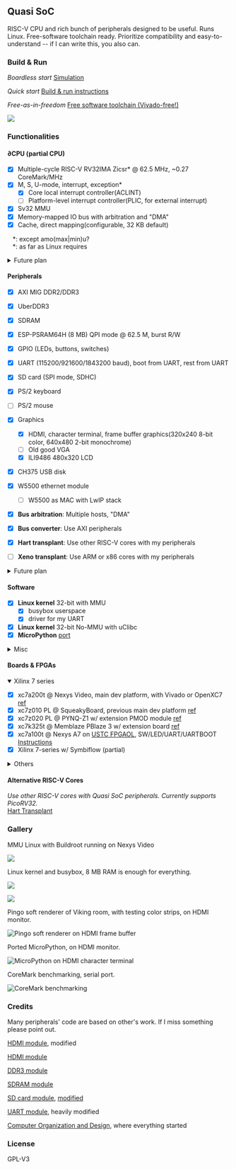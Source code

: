 ## Quasi SoC

RISC-V CPU and rich bunch of peripherals designed to be useful. Runs Linux. Free-software toolchain ready. Prioritize compatibility and easy-to-understand -- if I can write this, you also can. 

### Build & Run

*Boardless start* [Simulation](Simulation.md)

*Quick start* [Build & run instructions](BuildnRun.md)

*Free-as-in-freedom* [Free software toolchain (Vivado-free!)](fstc.md)

![](doc/design.png)

### Functionalities

#### ∂CPU (partial CPU)

- [x] Multiple-cycle RISC-V RV32IMA Zicsr\* @ 62.5 MHz, ~0.27 CoreMark/MHz
- [x] M, S, U-mode, interrupt, exception\*
  - [x] Core local interrupt controller(ACLINT)
  - [ ] Platform-level interrupt controller(PLIC, for external interrupt)
- [x] Sv32 MMU
- [x] Memory-mapped IO bus with arbitration and "DMA"
- [x] Cache, direct mapping(configurable, 32 KB default)

&nbsp;&nbsp;  \*: except amo(max|min)u? </br>
&nbsp;&nbsp;  \*: as far as Linux requires </br>

<details>
<summary>Future plan</summary>

- [ ] Optimize memory access cycles
- [ ] GDB debug over openocd JTAG
- [ ] faster M instructions
- [ ] Formal verification
- [ ] amo(max|min)u? (Linux doesn't use, not planned)
- [ ] IO bus w/ burst (hard, not planned)
- [ ] U-mode memory protection (like PMP?) (not planned)
- [ ] Pipeline (not planned)

</details>

#### Peripherals

- [x] AXI MIG DDR2/DDR3
- [x] UberDDR3
- [x] SDRAM
- [x] ESP-PSRAM64H (8 MB) QPI mode @ 62.5 M, burst R/W
- [x] GPIO (LEDs, buttons, switches)
- [x] UART (115200/921600/1843200 baud), boot from UART, rest from UART
- [x] SD card (SPI mode, SDHC)
- [x] PS/2 keyboard
- [ ] PS/2 mouse
- [x] Graphics
  - [x] HDMI, character terminal, frame buffer graphics(320x240 8-bit color, 640x480 2-bit monochrome)
  - [ ] Old good VGA
  - [x] ILI9486 480x320 LCD
- [x] CH375 USB disk
- [x] W5500 ethernet module
  - [ ] W5500 as MAC with LwIP stack
- [x] **Bus arbitration**: Multiple hosts, "DMA"
- [x] **Bus converter**: Use AXI peripherals
- [x] **Hart transplant**: Use other RISC-V cores with my peripherals
- [ ] **Xeno transplant**: Use ARM or x86 cores with my peripherals


<details>
<summary>Future plan</summary>

- [ ] Internet connectivity
  - [ ] LAN8720 module w/ RGMII PHY (need FPGA MAC)
  - [ ] ESP8266/ESP32 Wifi module (Boring and assaulting)
  - [ ] ENC28J60
  - [ ] LwIP stack
- [ ] USB capability
  - [ ] Host controller, like SL811
  - [ ] USB3300/TUSB1210 ULPI PHY (need FPGA host)
  - [ ] Driver for classes(HID, HUB, Mass Storage)

</details>

#### Software

- [x] **Linux kernel** 32-bit with MMU
  - [x] busybox userspace
  - [x] driver for my UART
- [x] **Linux kernel** 32-bit No-MMU with uClibc
- [x] **MicroPython** [port](https://github.com/regymm/micropython/tree/master/ports/QuasiSoC)

<details>
<summary>Misc</summary>

- [x] Standard RISC-V toolchain and ASM/C programming for RV32IM Newlib
- [x] Basic RISC-V [tests](https://github.com/cliffordwolf/picorv32/tree/master/tests) 
- [x] **CoreMark** performance approx. 0.27 CoreMark/MHz
- [x] Fancy but very slow **[soft renderer](https://github.com/fededevi/pingo/)**
- [x] Bad Apple!! on LCD(low quality)
- [ ] Bad Apple!! on HDMI

</details>

#### Boards & FPGAs

<details open>
<summary>Xilinx 7 series</summary>

- [x] xc7a200t @ Nexys Video, main dev platform, with Vivado or OpenXC7 [ref](https://digilent.com/reference/programmable-logic/nexys-video/start)
- [x] xc7z010 PL @ SqueakyBoard, previous main dev platform [ref](https://github.com/ustcpetergu/SqueakyBoard)
- [x] xc7z020 PL @ PYNQ-Z1 w/ extension PMOD module [ref](https://reference.digilentinc.com/programmable-logic/pynq-z1/start)
- [x] xc7k325t @ Memblaze PBlaze 3 w/ extension board  [ref](https://www.tweaktown.com/reviews/6797/memblaze-pblaze3l-1-2tb-enterprise-pcie-ssd-review/index.html)
- [x] xc7a100t @ Nexys A7 on [USTC FPGAOL](fpgaol.ustc.edu.cn), SW/LED/UART/UARTBOOT [Instructions](fpgaol.md)
- [x] Xilinx 7-series w/ Symbiflow (partial)

</details>

<details>
<summary>Others</summary>

- [x] xc6slx16 @ Nameless LED controller module, deprecated
- [ ] ep4ce15 @ QMTech core board w/ SDRAM [ref](http://land-boards.com/blwiki/index.php?title=QMTECH_EP4CE15_FPGA_Card)
- [ ] ep2c35 @ Cisco HWIC-3G-CDMA router module [ref](https://github.com/tomverbeure/cisco-hwic-3g-cdma)
- [ ] lfe5u-12f @ mystery module
- [ ] K210 or some other hardcore RISCV
- [ ] lfe5u or iCE40 w/ free software toolchain(Symbiflow, icestorm)

</details>

#### Alternative RISC-V Cores

*Use other RISC-V cores with Quasi SoC peripherals. Currently supports PicoRV32.*</br>
[Hart Transplant](HartTransplant.md)

### Gallery

MMU Linux with Buildroot running on Nexys Video

![](doc/mmulinux.jpg)

Linux kernel and busybox, 8 MB RAM is enough for everything. 

![](doc/linux3.png)

![](doc/linux4.png)

Pingo soft renderer of Viking room, with testing color strips, on HDMI monitor.

![Pingo soft renderer on HDMI frame buffer](doc/pingo.jpg)

Ported MicroPython, on HDMI monitor.

![MicroPython on HDMI character terminal](doc/micropython.jpg)

CoreMark benchmarking, serial port.

![CoreMark benchmarking](doc/coremark.png)

<!--
Process switching demo and inter-process communication, early-stage microkernel osdev, serial port.

![Interrupt based process switching demo(early stage osdev)](doc/IPC.jpg)
-->

### Credits

Many peripherals' code are based on other's work. If I miss something please point out. 

[HDMI module](https://github.com/hdl-util/hdmi), modified

[HDMI module](https://www.fpga4fun.com/HDMI.html)

[DDR3 module](https://github.com/AngeloJacobo/UberDDR3)

[SDRAM module](https://github.com/hdl-util/sdram-controller/blob/master/src/sdram_controller.sv)

[SD card module](http://web.mit.edu/6.111/volume2/www/f2018/tools/sd_controller.v), [modified](https://github.com/regymm/mit_sd_controller_improved)

[UART module](https://github.com/jamieiles/uart), heavily modified

[Computer Organization and Design](https://enszhou.github.io/cod/), where everything started

### License

GPL-V3

